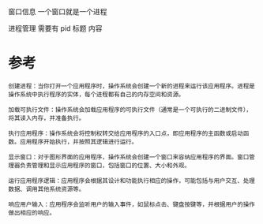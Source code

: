 窗口信息
一个窗口就是一个进程

进程管理
需要有
pid
标题
内容

# 参考

	创建进程：当你打开一个应用程序时，操作系统会创建一个新的进程来运行该应用程序。进程是操作系统中执行程序的实体，每个进程都有自己的内存空间和资源。

	加载可执行文件：操作系统会加载应用程序的可执行文件（通常是一个可执行的二进制文件），将其读入内存，并准备执行。

	执行应用程序：操作系统会将控制权转交给应用程序的入口点，即应用程序的主函数或启动函数。应用程序开始执行，并按照其逻辑进行运行。

	显示窗口：对于图形界面的应用程序，操作系统会创建一个窗口来容纳应用程序的界面。窗口管理器负责管理和显示应用程序的窗口，包括窗口的位置、大小和外观。

	运行应用程序逻辑：应用程序会根据其设计和功能执行相应的操作，可能包括与用户交互、处理数据、调用其他系统资源等。

	响应用户输入：应用程序会监听用户的输入事件，如鼠标点击、键盘按键等，并根据用户的操作做出相应的响应。

